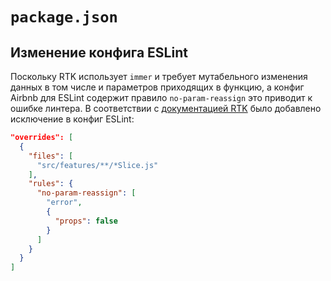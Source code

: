 # `package.json`

## Изменение конфига ESLint

Поскольку RTK использует `immer` и требует мутабельного изменения данных в том числе и параметров приходящих в функцию, а конфиг Airbnb для ESLint содержит правило `no-param-reassign` это приводит к ошибке линтера. В соответствии с [документацией RTK](https://redux-toolkit.js.org/usage/immer-reducers#linting-state-mutations) было добавлено исключение в конфиг ESLint:

```json
"overrides": [
  {
    "files": [
      "src/features/**/*Slice.js"
    ],
    "rules": {
      "no-param-reassign": [
        "error",
        {
          "props": false
        }
      ]
    }
  }
]
```
